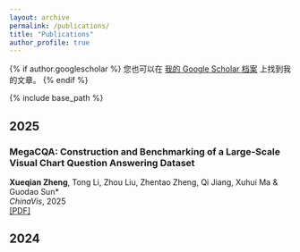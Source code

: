 ```yaml
---
layout: archive
permalink: /publications/
title: "Publications"
author_profile: true
---
```


{% if author.googlescholar %}
  您也可以在 <a href="{{author.googlescholar}}">我的 Google Scholar 档案</a> 上找到我的文章。
{% endif %}

{% include base_path %}

## 2025

### MegaCQA: Construction and Benchmarking of a Large-Scale Visual Chart Question Answering Dataset
**Xueqian Zheng**, Tong Li, Zhou Liu, Zhentao Zheng, Qi Jiang, Xuhui Ma & Guodao Sun*  
*ChinaVis*, 2025  
[[PDF]](files/ChinaVis_End.pdf)

## 2024



